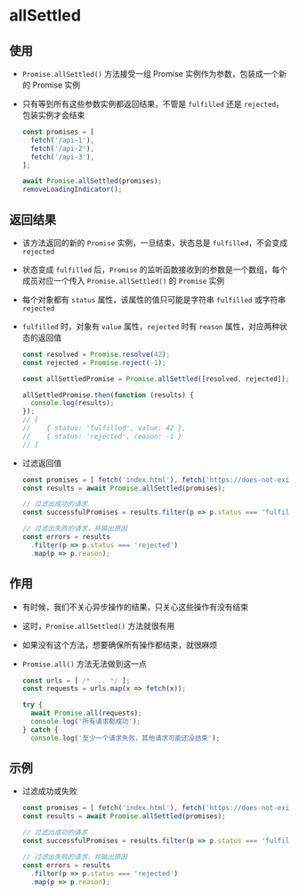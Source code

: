 # allSettled

## 使用

  - `Promise.allSettled()` 方法接受一组 Promise 实例作为参数，包装成一个新的 Promise 实例

  - 只有等到所有这些参数实例都返回结果，不管是 `fulfilled` 还是 `rejected`，包装实例才会结束

    ```javascript
    const promises = [
      fetch('/api-1'),
      fetch('/api-2'),
      fetch('/api-3'),
    ];

    await Promise.allSettled(promises);
    removeLoadingIndicator();
    ```

## 返回结果

  - 该方法返回的新的 `Promise` 实例，一旦结束，状态总是 `fulfilled`，不会变成 `rejected`

  - 状态变成 `fulfilled` 后，`Promise` 的监听函数接收到的参数是一个数组，每个成员对应一个传入 `Promise.allSettled()` 的 `Promise` 实例

  - 每个对象都有 `status` 属性，该属性的值只可能是字符串 `fulfilled` 或字符串 `rejected`

  - `fulfilled` 时，对象有 `value` 属性，`rejected` 时有 `reason` 属性，对应两种状态的返回值

    ```javascript
    const resolved = Promise.resolve(42);
    const rejected = Promise.reject(-1);

    const allSettledPromise = Promise.allSettled([resolved, rejected]);

    allSettledPromise.then(function (results) {
      console.log(results);
    });
    // [
    //    { status: 'fulfilled', value: 42 },
    //    { status: 'rejected', reason: -1 }
    // ]
    ```

  - 过滤返回值

    ```javascript
    const promises = [ fetch('index.html'), fetch('https://does-not-exist/') ];
    const results = await Promise.allSettled(promises);

    // 过滤出成功的请求
    const successfulPromises = results.filter(p => p.status === 'fulfilled');

    // 过滤出失败的请求，并输出原因
    const errors = results
      .filter(p => p.status === 'rejected')
      .map(p => p.reason);
    ```

## 作用

  - 有时候，我们不关心异步操作的结果，只关心这些操作有没有结束

  - 这时，`Promise.allSettled()` 方法就很有用

  - 如果没有这个方法，想要确保所有操作都结束，就很麻烦

  - `Promise.all()` 方法无法做到这一点

    ```javascript
    const urls = [ /* ... */ ];
    const requests = urls.map(x => fetch(x));

    try {
      await Promise.all(requests);
      console.log('所有请求都成功');
    } catch {
      console.log('至少一个请求失败，其他请求可能还没结束');
    ```

## 示例

  - 过滤成功或失败

    ```javascript
    const promises = [ fetch('index.html'), fetch('https://does-not-exist/') ];
    const results = await Promise.allSettled(promises);

    // 过滤出成功的请求
    const successfulPromises = results.filter(p => p.status === 'fulfilled');

    // 过滤出失败的请求，并输出原因
    const errors = results
      .filter(p => p.status === 'rejected')
      .map(p => p.reason);
    ```
